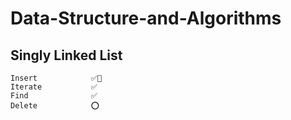 # Data-Structure-and-Algorithms

## Singly Linked List
````
Insert            ✅🔔
Iterate           ✅
Find              ✅
Delete            ⭕
````

